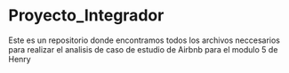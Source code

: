 # Proyecto_Integrador
Este es un repositorio donde encontramos todos los archivos neccesarios para realizar el analisis de caso de estudio de Airbnb para el modulo 5 de Henry
